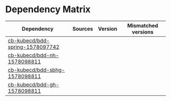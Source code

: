 # Dependency Matrix

Dependency | Sources | Version | Mismatched versions
---------- | ------- | ------- | -------------------
[cb-kubecd/bdd-spring-1578097742](https://github.com/cb-kubecd/bdd-spring-1578097742.git) |  | []() | 
[cb-kubecd/bdd-nh-1578098811](https://github.com/cb-kubecd/bdd-nh-1578098811.git) |  | []() | 
[cb-kubecd/bdd-sbhg-1578098811](https://github.com/cb-kubecd/bdd-sbhg-1578098811.git) |  | []() | 
[cb-kubecd/bdd-gh-1578098811](https://github.com/cb-kubecd/bdd-gh-1578098811.git) |  | []() | 
